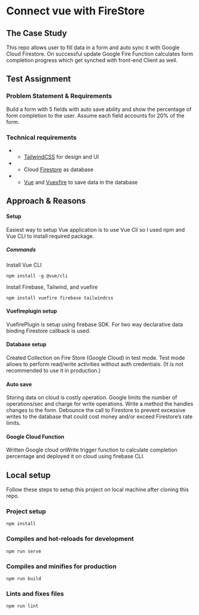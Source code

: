 # Connect vue with FireStore

## The Case Study
This repo allows user to fill data in a form and auto sync it with Google Cloud Firestore. On successful update Google Fire Function calculates form completion progress which get synched with front-end Client as well.

## Test Assignment

### Problem Statement & Requirements
Build a form with 5 fields with auto save ability and show the percentage of form completion to the user. Assume each field accounts for 20% of the form.

### Technical requirements

* - [TailwindCSS]( https://tailwindcss.com/) for design and UI
* - Cloud [Firestore]( https://firebase.google.com/docs/firestore) as database
* - [Vue](https://vuejs.org/) and [Vuexfire](https://vuefire.vuejs.org/vuexfire/) to save data in the database

## Approach & Reasons

#### Setup
Easiest way to setup Vue application is to use Vue Cli so I used npm and Vue CLI to install required package.

##### Commands
Install Vue CLI
```
npm install -g @vue/cli
```

Install Firebase, Tailwind, and vuefire
```
npm install vuefire firebase tailwindcss
```
#### Vuefireplugin setup
VuefirePlugin is setup using firebase SDK. For two way declarative data binding Firestore callback is used.  

#### Database setup
Created Collection on Fire Store (Google Cloud) in test mode. Test mode allows to perform read/write activities without auth credentials. (It is not recommended to use it in production.) 

#### Auto save
Storing data on cloud is costly operation. Google limits the number of operations/sec and charge for write operations. Write a method the handles changes to the form. Debounce the call to Firestore to prevent excessive writes to the database that could cost money and/or exceed Firestore’s rate limits.

#### Google Cloud Function
Written Google cloud onWrite trigger function to calculate completion percentage and deployed it on cloud using firebase CLI.

## Local setup
Follow these steps to setup this project on local machine after cloning this repo. 

### Project setup
```
npm install
```

### Compiles and hot-reloads for development
```
npm run serve
```

### Compiles and minifies for production
```
npm run build
```

### Lints and fixes files
```
npm run lint
```